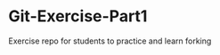 Git-Exercise-Part1
======================

Exercise repo for students to practice and learn forking
